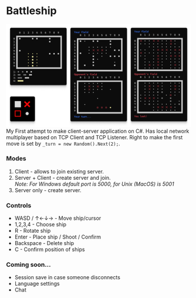 # Battleship
![img1.png](SeaBattle%2FResources%2Fimg1.png)
My First attempt to make client-server application on C#.
Has local network multiplayer based on TCP Client and TCP Listener.
Right to make the first move is set by `_turn = new Random().Next(2);`.

### Modes
1. Client - allows to join existing server.
2. Server + Client - create server and join.
  <br>_Note: For Windows default port is 5000, for Unix (MacOS) is 5001_
3. Server only - create server.

### Controls
- WASD / ↑←↓→ - Move ship/cursor
- 1,2,3,4 - Choose ship
- R - Rotate ship
- Enter - Place ship / Shoot / Confirm
- Backspace - Delete ship
- C - Confirm position of ships

### Coming soon...
- Session save in case someone disconnects
- Language settings
- Chat

